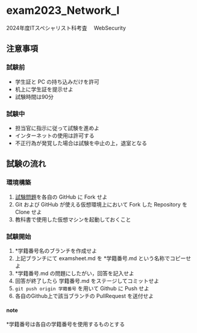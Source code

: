 # exam2023_Network_I

2024年度ITスペシャリスト科考査　 WebSecurity

## 注意事項

### 試験前

- 学生証と PC の持ち込みだけを許可
- 机上に学生証を提示せよ
- 試験時間は90分

### 試験中

- 担当官に指示に従って試験を進めよ
- インターネットの使用は許可する
- 不正行為が発覚した場合は試験を中止の上，退室となる

## 試験の流れ

### 環境構築

1. [試験問題](https://github.com/omas-public/exam2024forWebSecurity)を各自の GitHub に Fork せよ
2. Git および GitHub が使える仮想環境上において Fork した Repository を Clone せよ
3. 教科書で使用した仮想マシンを起動しておくこと 

### 試験開始

1. \*学籍番号名のブランチを作成せよ
2. 上記ブランチにて examsheet.md を \*学籍番号.md という名称でコピーせよ
3. \*学籍番号.md の問題にしたがい，回答を記入せよ
4. 回答が終了したら 学籍番号.md をステージしてコミットせよ
5. `git push origin 学籍番号` を用いて Github に Push せよ
6. 各自のGithub上で該当ブランチの PullRequest を送付せよ

#### note

\*学籍番号は各自の学籍番号を使用するものとする
